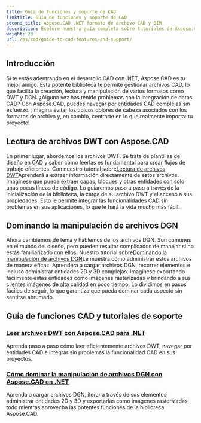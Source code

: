 ```yaml
---
title: Guía de funciones y soporte de CAD
linktitle: Guía de funciones y soporte de CAD
second_title: Aspose.CAD .NET formato de archivo CAD y BIM
description: Explore nuestra guía completa sobre tutoriales de Aspose.CAD para .NET, perfecta para desarrolladores que buscan mejorar su software con funciones CAD.
weight: 23
url: /es/cad/guide-to-cad-features-and-support/
---
```

## Introducción

Si te estás adentrando en el desarrollo CAD con .NET, Aspose.CAD es tu mejor amigo. Esta potente biblioteca te permite gestionar archivos CAD, lo que facilita la creación, lectura y manipulación de varios formatos como DWT y DGN. ¿Alguna vez has tenido problemas con la integración de datos CAD? Con Aspose.CAD, puedes navegar por entidades CAD complejas sin esfuerzo. ¡Imagina evitar los típicos dolores de cabeza asociados con los formatos de archivo y, en cambio, centrarte en lo que realmente importa: tu proyecto!

## Lectura de archivos DWT con Aspose.CAD

En primer lugar, abordemos los archivos DWT. Se trata de plantillas de diseño en CAD y saber cómo leerlas es fundamental para crear flujos de trabajo eficientes. Con nuestro tutorial sobre[Lectura de archivos DWT](./read-dwt-files/)Aprenderá a extraer información directamente de estos archivos. Imagínese que puede extraer capas, bloques y otras entidades con solo unas pocas líneas de código. Lo guiaremos paso a paso a través de la inicialización de la biblioteca, la carga de su archivo DWT y el acceso a sus propiedades. Esto le permite integrar las funcionalidades CAD sin problemas en sus aplicaciones, lo que le hará la vida mucho más fácil.

## Dominando la manipulación de archivos DGN

 Ahora cambiemos de tema y hablemos de los archivos DGN. Son comunes en el mundo del diseño, pero pueden resultar complicados de manejar si no estás familiarizado con ellos. Nuestro tutorial sobre[Dominando la manipulación de archivos DGN](./mastering-dgn-file-manipulation/)Le muestra cómo administrar estos archivos de manera eficaz. Aprenderá a cargar archivos DGN, recorrer elementos e incluso administrar entidades 2D y 3D complejas. Imagínese exportando fácilmente estas entidades como imágenes rasterizadas y brindando a sus clientes imágenes de alta calidad en poco tiempo. Lo dividimos en pasos fáciles de seguir, lo que garantiza que pueda dominar cada aspecto sin sentirse abrumado.

## Guía de funciones CAD y tutoriales de soporte
### [Leer archivos DWT con Aspose.CAD para .NET](./read-dwt-files/)
Aprenda paso a paso cómo leer eficientemente archivos DWT, navegar por entidades CAD e integrar sin problemas la funcionalidad CAD en sus proyectos.
### [Cómo dominar la manipulación de archivos DGN con Aspose.CAD en .NET](./mastering-dgn-file-manipulation/)
Aprenda a cargar archivos DGN, iterar a través de sus elementos, administrar entidades 2D y 3D y exportarlas como imágenes rasterizadas, todo mientras aprovecha las potentes funciones de la biblioteca Aspose.CAD.